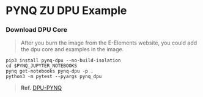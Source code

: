 # PYNQ ZU DPU Example
### Download DPU Core
>After you burn the image from the E-Elements website, you could add the dpu core and examples in the image.
```
pip3 install pynq-dpu --no-build-isolation
cd $PYNQ_JUPYTER_NOTEBOOKS
pynq get-notebooks pynq-dpu -p .
python3 -m pytest --pyargs pynq_dpu
```
> **Ref.** [DPU-PYNQ](https://github.com/Xilinx/DPU-PYNQ)
